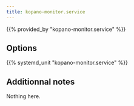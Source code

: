 ```yaml
---
title: kopano-monitor.service
---
```


{{% provided_by "kopano-monitor.service" %}}

## Options

{{% systemd_unit "kopano-monitor.service" %}}

## Additionnal notes

Nothing here.